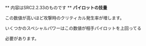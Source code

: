 ** 内容はSRC2.2.33のものです **
**パイロットの技量**

この数値が高いほど攻撃時のクリティカル発生率が増します。

いくつかのスペシャルパワーはこの数値が相手パイロットを上回ってる

必要があります。
